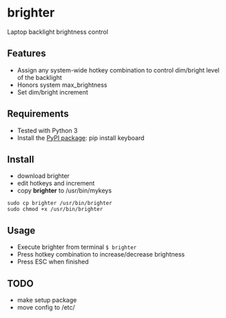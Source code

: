 brighter
========

Laptop backlight brightness control

## Features

- Assign any system-wide hotkey combination to control dim/bright level of the backlight
- Honors system max_brightness
- Set dim/bright increment

## Requirements

- Tested with Python 3
- Install the [PyPI package](https://pypi.python.org/pypi/keyboard/):
    pip install keyboard

## Install

- download brighter
- edit hotkeys and increment
- copy **brighter** to /usr/bin/mykeys
```
sudo cp brighter /usr/bin/brighter
sudo chmod +x /usr/bin/brighter
```

## Usage

- Execute brighter from terminal
    `$ brighter`
- Press hotkey combination to increase/decrease brightness
- Press ESC when finished

## TODO

- make setup package
- move config to /etc/


